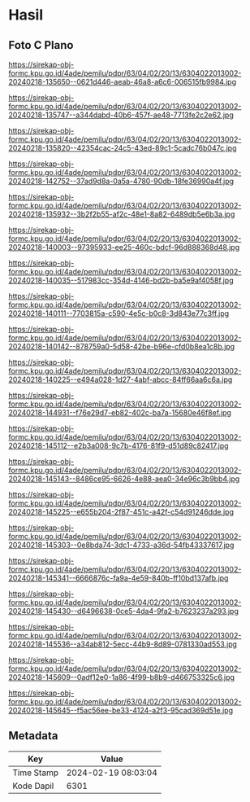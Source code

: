 # Hasil

## Foto C Plano

https://sirekap-obj-formc.kpu.go.id/4ade/pemilu/pdpr/63/04/02/20/13/6304022013002-20240218-135650--0621d446-aeab-46a8-a6c6-006515fb9984.jpg

https://sirekap-obj-formc.kpu.go.id/4ade/pemilu/pdpr/63/04/02/20/13/6304022013002-20240218-135747--a344dabd-40b6-457f-ae48-7713fe2c2e62.jpg

https://sirekap-obj-formc.kpu.go.id/4ade/pemilu/pdpr/63/04/02/20/13/6304022013002-20240218-135820--42354cac-24c5-43ed-89c1-5cadc76b047c.jpg

https://sirekap-obj-formc.kpu.go.id/4ade/pemilu/pdpr/63/04/02/20/13/6304022013002-20240218-142752--37ad9d8a-0a5a-4780-90db-18fe36990a4f.jpg

https://sirekap-obj-formc.kpu.go.id/4ade/pemilu/pdpr/63/04/02/20/13/6304022013002-20240218-135932--3b2f2b55-af2c-48e1-8a82-6489db5e6b3a.jpg

https://sirekap-obj-formc.kpu.go.id/4ade/pemilu/pdpr/63/04/02/20/13/6304022013002-20240218-140003--97395933-ee25-460c-bdcf-96d888368d48.jpg

https://sirekap-obj-formc.kpu.go.id/4ade/pemilu/pdpr/63/04/02/20/13/6304022013002-20240218-140035--517983cc-354d-4146-bd2b-ba5e9af4058f.jpg

https://sirekap-obj-formc.kpu.go.id/4ade/pemilu/pdpr/63/04/02/20/13/6304022013002-20240218-140111--7703815a-c590-4e5c-b0c8-3d843e77c3ff.jpg

https://sirekap-obj-formc.kpu.go.id/4ade/pemilu/pdpr/63/04/02/20/13/6304022013002-20240218-140142--878759a0-5d58-42be-b96e-cfd0b8ea1c8b.jpg

https://sirekap-obj-formc.kpu.go.id/4ade/pemilu/pdpr/63/04/02/20/13/6304022013002-20240218-140225--e494a028-1d27-4abf-abcc-84ff66aa6c6a.jpg

https://sirekap-obj-formc.kpu.go.id/4ade/pemilu/pdpr/63/04/02/20/13/6304022013002-20240218-144931--f76e29d7-eb82-402c-ba7a-15680e46f8ef.jpg

https://sirekap-obj-formc.kpu.go.id/4ade/pemilu/pdpr/63/04/02/20/13/6304022013002-20240218-145112--e2b3a008-9c7b-4176-81f9-d51d89c82417.jpg

https://sirekap-obj-formc.kpu.go.id/4ade/pemilu/pdpr/63/04/02/20/13/6304022013002-20240218-145143--8486ce95-6626-4e88-aea0-34e96c3b9bb4.jpg

https://sirekap-obj-formc.kpu.go.id/4ade/pemilu/pdpr/63/04/02/20/13/6304022013002-20240218-145225--e655b204-2f87-451c-a42f-c54d91246dde.jpg

https://sirekap-obj-formc.kpu.go.id/4ade/pemilu/pdpr/63/04/02/20/13/6304022013002-20240218-145303--0e8bda74-3dc1-4733-a36d-54fb43337617.jpg

https://sirekap-obj-formc.kpu.go.id/4ade/pemilu/pdpr/63/04/02/20/13/6304022013002-20240218-145341--6666876c-fa9a-4e59-840b-ff10bd137afb.jpg

https://sirekap-obj-formc.kpu.go.id/4ade/pemilu/pdpr/63/04/02/20/13/6304022013002-20240218-145430--d6496638-0ce5-4da4-9fa2-b7623237a293.jpg

https://sirekap-obj-formc.kpu.go.id/4ade/pemilu/pdpr/63/04/02/20/13/6304022013002-20240218-145536--a34ab812-5ecc-44b9-8d89-0781330ad553.jpg

https://sirekap-obj-formc.kpu.go.id/4ade/pemilu/pdpr/63/04/02/20/13/6304022013002-20240218-145609--0adf12e0-1a86-4f99-b8b9-d466753325c6.jpg

https://sirekap-obj-formc.kpu.go.id/4ade/pemilu/pdpr/63/04/02/20/13/6304022013002-20240218-145645--f5ac56ee-be33-4124-a2f3-95cad369d51e.jpg


## Metadata

| Key        | Value               |
| ---------- | ------------------- |
| Time Stamp | 2024-02-19 08:03:04 |
| Kode Dapil | 6301                |



